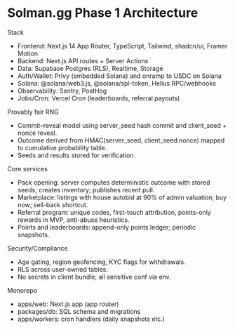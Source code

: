 # Solman.gg Phase 1 Architecture

Stack
- Frontend: Next.js 14 App Router, TypeScript, Tailwind, shadcn/ui, Framer Motion
- Backend: Next.js API routes + Server Actions
- Data: Supabase Postgres (RLS), Realtime, Storage
- Auth/Wallet: Privy (embedded Solana) and onramp to USDC on Solana
- Solana: @solana/web3.js, @solana/spl-token, Helius RPC/webhooks
- Observability: Sentry, PostHog
- Jobs/Cron: Vercel Cron (leaderboards, referral payouts)

Provably fair RNG
- Commit–reveal model using server_seed hash commit and client_seed + nonce reveal.
- Outcome derived from HMAC(server_seed, client_seed:nonce) mapped to cumulative probability table.
- Seeds and results stored for verification.

Core services
- Pack opening: server computes deterministic outcome with stored seeds; creates inventory; publishes recent pull.
- Marketplace: listings with house autobid at 90% of admin valuation; buy now; sell-back shortcut.
- Referral program: unique codes, first-touch attribution, points-only rewards in MVP, anti-abuse heuristics.
- Points and leaderboards: append-only points ledger; periodic snapshots.

Security/Compliance
- Age gating, region geofencing, KYC flags for withdrawals.
- RLS across user-owned tables.
- No secrets in client bundle; all sensitive conf via env.

Monorepo
- apps/web: Next.js app (app router)
- packages/db: SQL schema and migrations
- apps/workers: cron handlers (daily snapshots etc.)
